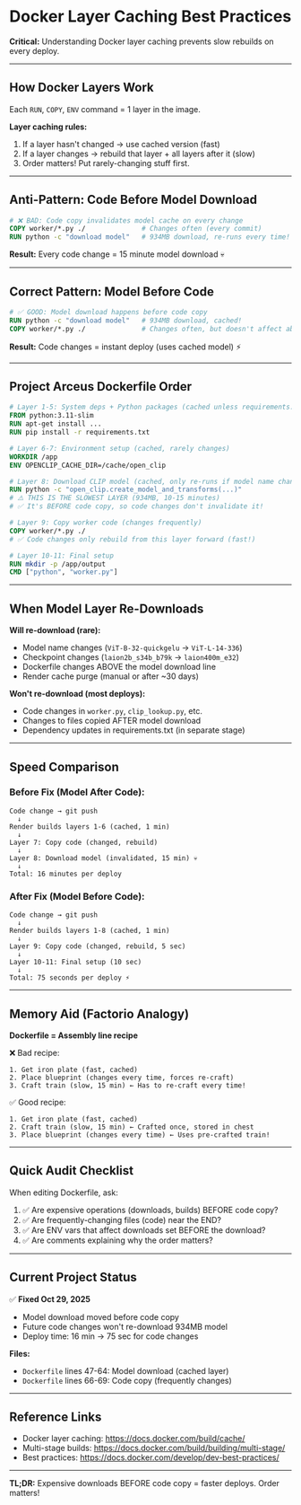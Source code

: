 # Docker Layer Caching Best Practices

**Critical:** Understanding Docker layer caching prevents slow rebuilds on every deploy.

---

## How Docker Layers Work

Each `RUN`, `COPY`, `ENV` command = 1 layer in the image.

**Layer caching rules:**
1. If a layer hasn't changed → use cached version (fast)
2. If a layer changes → rebuild that layer + all layers after it (slow)
3. Order matters! Put rarely-changing stuff first.

---

## Anti-Pattern: Code Before Model Download

```dockerfile
# ❌ BAD: Code copy invalidates model cache on every change
COPY worker/*.py ./              # Changes often (every commit)
RUN python -c "download model"   # 934MB download, re-runs every time!
```

**Result:** Every code change = 15 minute model download 💀

---

## Correct Pattern: Model Before Code

```dockerfile
# ✅ GOOD: Model download happens before code copy
RUN python -c "download model"   # 934MB download, cached!
COPY worker/*.py ./              # Changes often, but doesn't affect above layer
```

**Result:** Code changes = instant deploy (uses cached model) ⚡

---

## Project Arceus Dockerfile Order

```dockerfile
# Layer 1-5: System deps + Python packages (cached unless requirements.txt changes)
FROM python:3.11-slim
RUN apt-get install ...
RUN pip install -r requirements.txt

# Layer 6-7: Environment setup (cached, rarely changes)
WORKDIR /app
ENV OPENCLIP_CACHE_DIR=/cache/open_clip

# Layer 8: Download CLIP model (cached, only re-runs if model name changes)
RUN python -c "open_clip.create_model_and_transforms(...)"
# ⚠️ THIS IS THE SLOWEST LAYER (934MB, 10-15 minutes)
# ✅ It's BEFORE code copy, so code changes don't invalidate it!

# Layer 9: Copy worker code (changes frequently)
COPY worker/*.py ./
# ✅ Code changes only rebuild from this layer forward (fast!)

# Layer 10-11: Final setup
RUN mkdir -p /app/output
CMD ["python", "worker.py"]
```

---

## When Model Layer Re-Downloads

**Will re-download (rare):**
- Model name changes (`ViT-B-32-quickgelu` → `ViT-L-14-336`)
- Checkpoint changes (`laion2b_s34b_b79k` → `laion400m_e32`)
- Dockerfile changes ABOVE the model download line
- Render cache purge (manual or after ~30 days)

**Won't re-download (most deploys):**
- Code changes in `worker.py`, `clip_lookup.py`, etc.
- Changes to files copied AFTER model download
- Dependency updates in requirements.txt (in separate stage)

---

## Speed Comparison

### Before Fix (Model After Code):
```
Code change → git push
  ↓
Render builds layers 1-6 (cached, 1 min)
  ↓
Layer 7: Copy code (changed, rebuild)
  ↓
Layer 8: Download model (invalidated, 15 min) 💀
  ↓
Total: 16 minutes per deploy
```

### After Fix (Model Before Code):
```
Code change → git push
  ↓
Render builds layers 1-8 (cached, 1 min)
  ↓
Layer 9: Copy code (changed, rebuild, 5 sec)
  ↓
Layer 10-11: Final setup (10 sec)
  ↓
Total: 75 seconds per deploy ⚡
```

---

## Memory Aid (Factorio Analogy)

**Dockerfile = Assembly line recipe**

❌ Bad recipe:
```
1. Get iron plate (fast, cached)
2. Place blueprint (changes every time, forces re-craft)
3. Craft train (slow, 15 min) ← Has to re-craft every time!
```

✅ Good recipe:
```
1. Get iron plate (fast, cached)
2. Craft train (slow, 15 min) ← Crafted once, stored in chest
3. Place blueprint (changes every time) ← Uses pre-crafted train!
```

---

## Quick Audit Checklist

When editing Dockerfile, ask:
1. ✅ Are expensive operations (downloads, builds) BEFORE code copy?
2. ✅ Are frequently-changing files (code) near the END?
3. ✅ Are ENV vars that affect downloads set BEFORE the download?
4. ✅ Are comments explaining why the order matters?

---

## Current Project Status

✅ **Fixed Oct 29, 2025**
- Model download moved before code copy
- Future code changes won't re-download 934MB model
- Deploy time: 16 min → 75 sec for code changes

**Files:**
- `Dockerfile` lines 47-64: Model download (cached layer)
- `Dockerfile` lines 66-69: Code copy (frequently changes)

---

## Reference Links

- Docker layer caching: https://docs.docker.com/build/cache/
- Multi-stage builds: https://docs.docker.com/build/building/multi-stage/
- Best practices: https://docs.docker.com/develop/dev-best-practices/

---

**TL;DR:** Expensive downloads BEFORE code copy = faster deploys. Order matters!

